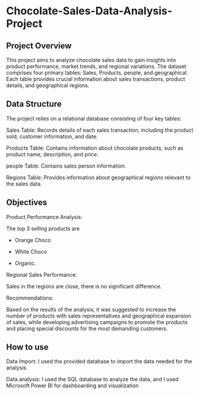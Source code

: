 # Chocolate-Sales-Data-Analysis-Project

## Project Overview
This project aims to analyze chocolate sales data to gain insights into product performance, market trends, and regional variations. The dataset comprises four primary tables: Sales, Products, people, and geographical. Each table provides crucial information about sales transactions, product details, and geographical regions.

## Data Structure
The project relies on a relational database consisting of four key tables:

Sales Table: Records details of each sales transaction, including the product sold, customer information, and date.

Products Table: Contains information about chocolate products, such as product name, description, and price.

people Table: Contains sales person information.

Regions Table: Provides information about geographical regions relevant to the sales data.

## Objectives
Product Performance Analysis:

The top 3 selling products are

- Orange Choco

- White Choco

- Organic.

 Regional Sales Performance:

Sales in the regions are close, there is no significant difference.

Recommendations:

Based on the results of the analysis, it was suggested to increase the number of products with sales representatives and geographical expansion of sales, while developing advertising campaigns to promote the products and placing special discounts for the most demanding customers.

## How to use

Data Import: I used the provided database to import the data needed for the analysis.

Data analysis: I used the SQL database to analyze the data, and I used Microsoft Power BI for dashboarding and visualization
